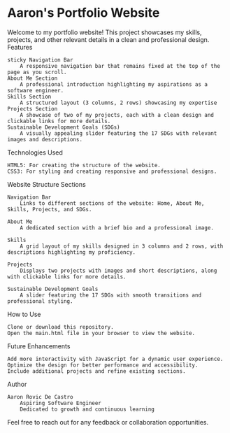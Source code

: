 # Aaron's Portfolio Website

Welcome to my portfolio website! This project showcases my skills, projects, and other relevant details in a clean and professional design.
Features

    sticky Navigation Bar
        A responsive navigation bar that remains fixed at the top of the page as you scroll.
    About Me Section
        A professional introduction highlighting my aspirations as a software engineer.
    Skills Section
        A structured layout (3 columns, 2 rows) showcasing my expertise 
    Projects Section
        A showcase of two of my projects, each with a clean design and clickable links for more details.
    Sustainable Development Goals (SDGs) 
        A visually appealing slider featuring the 17 SDGs with relevant images and descriptions.

Technologies Used

    HTML5: For creating the structure of the website.
    CSS3: For styling and creating responsive and professional designs.

Website Structure
Sections

    Navigation Bar
        Links to different sections of the website: Home, About Me, Skills, Projects, and SDGs.

    About Me
        A dedicated section with a brief bio and a professional image.

    Skills
        A grid layout of my skills designed in 3 columns and 2 rows, with descriptions highlighting my proficiency.

    Projects
        Displays two projects with images and short descriptions, along with clickable links for more details.

    Sustainable Development Goals 
        A slider featuring the 17 SDGs with smooth transitions and professional styling.

How to Use

    Clone or download this repository.
    Open the main.html file in your browser to view the website.

Future Enhancements

    Add more interactivity with JavaScript for a dynamic user experience.
    Optimize the design for better performance and accessibility.
    Include additional projects and refine existing sections.

Author

    Aaron Rovic De Castro
        Aspiring Software Engineer
        Dedicated to growth and continuous learning

Feel free to reach out for any feedback or collaboration opportunities.
